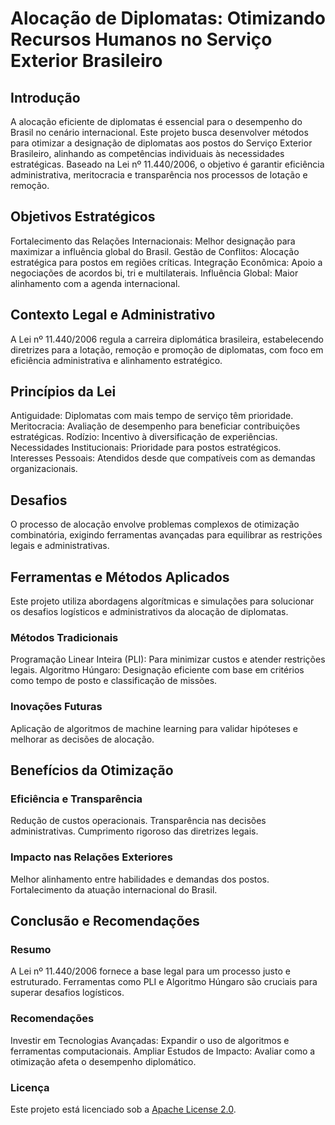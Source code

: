 # Alocação de Diplomatas: Otimizando Recursos Humanos no Serviço Exterior Brasileiro
## Introdução
A alocação eficiente de diplomatas é essencial para o desempenho do Brasil no cenário internacional. Este projeto busca desenvolver métodos para otimizar a designação de diplomatas aos postos do Serviço Exterior Brasileiro, alinhando as competências individuais às necessidades estratégicas. Baseado na Lei nº 11.440/2006, o objetivo é garantir eficiência administrativa, meritocracia e transparência nos processos de lotação e remoção.

## Objetivos Estratégicos
Fortalecimento das Relações Internacionais: Melhor designação para maximizar a influência global do Brasil.
Gestão de Conflitos: Alocação estratégica para postos em regiões críticas.
Integração Econômica: Apoio a negociações de acordos bi, tri e multilaterais.
Influência Global: Maior alinhamento com a agenda internacional.

## Contexto Legal e Administrativo
A Lei nº 11.440/2006 regula a carreira diplomática brasileira, estabelecendo diretrizes para a lotação, remoção e promoção de diplomatas, com foco em eficiência administrativa e alinhamento estratégico.

## Princípios da Lei
Antiguidade: Diplomatas com mais tempo de serviço têm prioridade.
Meritocracia: Avaliação de desempenho para beneficiar contribuições estratégicas.
Rodízio: Incentivo à diversificação de experiências.
Necessidades Institucionais: Prioridade para postos estratégicos.
Interesses Pessoais: Atendidos desde que compatíveis com as demandas organizacionais.
## Desafios
O processo de alocação envolve problemas complexos de otimização combinatória, exigindo ferramentas avançadas para equilibrar as restrições legais e administrativas.

## Ferramentas e Métodos Aplicados
Este projeto utiliza abordagens algorítmicas e simulações para solucionar os desafios logísticos e administrativos da alocação de diplomatas.

### Métodos Tradicionais
Programação Linear Inteira (PLI): Para minimizar custos e atender restrições legais.
Algoritmo Húngaro: Designação eficiente com base em critérios como tempo de posto e classificação de missões.
### Inovações Futuras
Aplicação de algoritmos de machine learning para validar hipóteses e melhorar as decisões de alocação.
## Benefícios da Otimização
### Eficiência e Transparência
Redução de custos operacionais.
Transparência nas decisões administrativas.
Cumprimento rigoroso das diretrizes legais.
### Impacto nas Relações Exteriores
Melhor alinhamento entre habilidades e demandas dos postos.
Fortalecimento da atuação internacional do Brasil.
## Conclusão e Recomendações
### Resumo
A Lei nº 11.440/2006 fornece a base legal para um processo justo e estruturado.
Ferramentas como PLI e Algoritmo Húngaro são cruciais para superar desafios logísticos.
### Recomendações
Investir em Tecnologias Avançadas: Expandir o uso de algoritmos e ferramentas computacionais.
Ampliar Estudos de Impacto: Avaliar como a otimização afeta o desempenho diplomático.

### **Licença**

Este projeto está licenciado sob a [Apache License 2.0](http://www.apache.org/licenses/LICENSE-2.0).